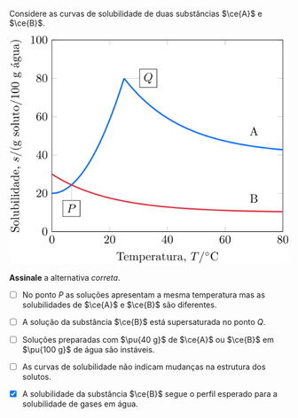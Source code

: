 Considere as curvas de solubilidade de duas substâncias $\ce{A}$ e $\ce{B}$.

![Curvas de solubilidade](2E06-1P.svg)

**Assinale** a alternativa *correta*.

- [ ] No ponto $P$ as soluções apresentam a mesma temperatura mas as solubilidades de $\ce{A}$ e $\ce{B}$ são diferentes.   
- [ ] A solução da substância $\ce{B}$ está supersaturada no ponto $Q$.    
- [ ] Soluções preparadas com $\pu{40 g}$ de $\ce{A}$ ou $\ce{B}$ em $\pu{100 g}$ de água são instáveis.
- [ ] As curvas de solubilidade não indicam mudanças na estrutura dos solutos.   
- [x] A solubilidade da substância $\ce{B}$ segue o perfil esperado para a solubilidade de gases em água.   

